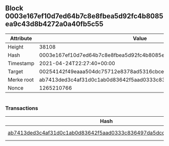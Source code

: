 ## Block 0003e167ef10d7ed64b7c8e8fbea5d92fc4b8085ea9c43d8b4272a0a40fb5c55

Attribute | Value
--- | ---
Height | 38108
Hash | 0003e167ef10d7ed64b7c8e8fbea5d92fc4b8085ea9c43d8b4272a0a40fb5c55
Timestamp | 2021-04-24T22:27:40+00:00
Target | 00254142f49eaaa504dc75712e8378ad5316cbcead634704b3734b6271167cc4
Merke root | ab7413ded3c4af31d0c1ab0d83642f5aad0333c836497da5dcd275f17dc91d9e
Nonce | 1265210766

```

```

### Transactions

Hash | Amount
--- | ---
[ab7413ded3c4af31d0c1ab0d83642f5aad0333c836497da5dcd275f17dc91d9e](ab7413ded3c4af31d0c1ab0d83642f5aad0333c836497da5dcd275f17dc91d9e.md) | 10.00000000 SKEPTI 
